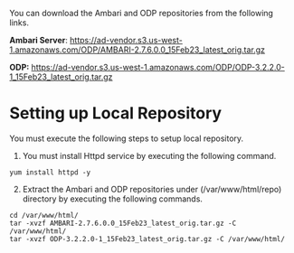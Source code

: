 You can download the Ambari and ODP repositories from the following links. 

**Ambari Server**:  https://ad-vendor.s3.us-west-1.amazonaws.com/ODP/AMBARI-2.7.6.0.0_15Feb23_latest_orig.tar.gz

**ODP:** https://ad-vendor.s3.us-west-1.amazonaws.com/ODP/ODP-3.2.2.0-1_15Feb23_latest_orig.tar.gz

# Setting up Local Repository

You must execute the following steps to setup local repository. 

1. You must install Httpd service by executing the following command. 

`yum install httpd -y`

2. Extract the Ambari and ODP repositories under (/var/www/html/repo) directory by executing the following commands.

`cd /var/www/html/`\
`tar -xvzf AMBARI-2.7.6.0.0_15Feb23_latest_orig.tar.gz -C /var/www/html/`\
`tar -xvzf ODP-3.2.2.0-1_15Feb23_latest_orig.tar.gz -C /var/www/html/`

